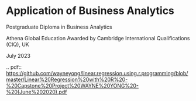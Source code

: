 # Application of Business Analytics 
Postgraduate Diploma in Business Analytics

Athena Global Education
Awarded by Cambridge International Qualifications (CIQ), UK 

July 2023

.. pdf:: https://github.com/wayneyong/linear.regression.using.r.programming/blob/master/Linear%20Regression%20with%20R%20-%20Capstone%20Project%20WAYNE%20YONG%20-%20(June%202020).pdf
